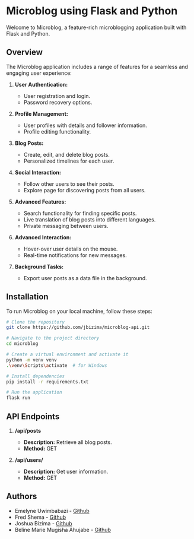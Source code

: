 # Microblog using Flask and Python

Welcome to Microblog, a feature-rich microblogging application built with Flask and Python.

## Overview

The Microblog application includes a range of features for a seamless and engaging user experience:

1. **User Authentication:**

   - User registration and login.
   - Password recovery options.

2. **Profile Management:**

   - User profiles with details and follower information.
   - Profile editing functionality.

3. **Blog Posts:**

   - Create, edit, and delete blog posts.
   - Personalized timelines for each user.

4. **Social Interaction:**

   - Follow other users to see their posts.
   - Explore page for discovering posts from all users.

5. **Advanced Features:**

   - Search functionality for finding specific posts.
   - Live translation of blog posts into different languages.
   - Private messaging between users.

6. **Advanced Interaction:**

   - Hover-over user details on the mouse.
   - Real-time notifications for new messages.

7. **Background Tasks:**
   - Export user posts as a data file in the background.

## Installation

To run Microblog on your local machine, follow these steps:

```bash
# Clone the repository
git clone https://github.com/jbizima/microblog-api.git

# Navigate to the project directory
cd microblog

# Create a virtual environment and activate it
python -m venv venv
.\venv\Scripts\activate  # for Windows

# Install dependencies
pip install -r requirements.txt

# Run the application
flask run
```

## API Endpoints

1. **/api/posts**

   - **Description:** Retrieve all blog posts.
   - **Method:** GET

2. **/api/users/<username>**

   - **Description:** Get user information.
   - **Method:** GET

## Authors

- Emelyne Uwimbabazi - [Github](https://github.com/emelyne1234)
- Fred Shema - [Github](https://github.com/Ndi-Shema)
- Joshua Bizima - [Github](https://github.com/jbizima)
- Beline Marie Mugisha Ahujabe - [Github](https://github.com/Mugisha-Beline)
